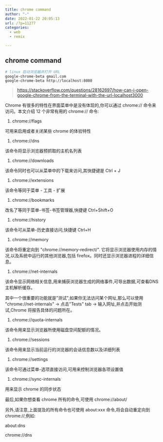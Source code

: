 ```yaml
---
title: chrome command
author: "-"
date: 2022-01-22 20:05:13
url: /?p=11277
categories:
  - web
  - remix

---
```

## chrome command
```bash
# linux 启动浏览器并打开 URL
google-chrome-beta gmail.com
google-chrome-beta http://localhost:8080
```
>https://stackoverflow.com/questions/28162697/how-can-i-open-google-chrome-from-the-terminal-with-the-url-localhost3000

Chrome 有很多的特性在界面菜单中是没有体现的,你可以通过 chrome:// 命令来访问。本文介绍 12 个非常有用的 chrome:// 命令: 

  1. chrome://flags

可用来启用或者关闭某些 chrome 的体验特性

  1. chrome://dns

该命令将显示浏览器预抓取的主机名列表

  1. chrome://downloads

该命令同时也可以从菜单中的下载来访问,其快捷键是 Ctrl + J

  1. chrome://extensions

该命令等同于菜单 - 工具 - 扩展

  1. chrome://bookmarks

改名了等同于菜单-书签-书签管理器,快捷键 Ctrl+Shift+O

  1. chrome://history

该命令可从菜单-历史直接访问,快捷键 Ctrl+H

  1. chrome://memory

该命令将重定向到 "chrome://memory-redirect/". 它将显示浏览器使用内存的情况,以及系统中运行的其他浏览器,包括 firefox。同时还显示浏览器进程的详细信息。

  1. chrome://net-internals

该命令显示网络相关信息,用来捕获浏览器生成的网络事件,可导出数据,可查看DNS主机解析缓存。

其中一个很重要的功能就是"测试",如果你无法访问某个网址,那么可以使用 "chrome://net-internals" -> 点击"Tests" tab -> 输入网址,并点击开始测试,Chrome 将报告具体的问题所在。

  1. chrome://quota-internals

该命令用来显示浏览器所使用磁盘空间配额的情况。

  1. chrome://sessions

该命令用来显示当前运行的浏览器的会话信息数以及详细列表

  1. chrome://settings

该命令可通过菜单-选项直接访问,可用来控制浏览器各项设置值

  1. chrome://sync-internals

用来显示 chrome 的同步状态

最后,如果你想查看 chrome 所有的命令,可使用 chrome://about/

另外,请注意,上面提及的所有命令也可使用 about:xxx 命令,将会自动重定向到 chrome://,例如: 

about:dns
  
chrome://dns